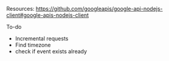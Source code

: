 Resources:
https://github.com/googleapis/google-api-nodejs-client#google-apis-nodejs-client

To-do 
- Incremental requests
- Find timezone
- check if event exists already
